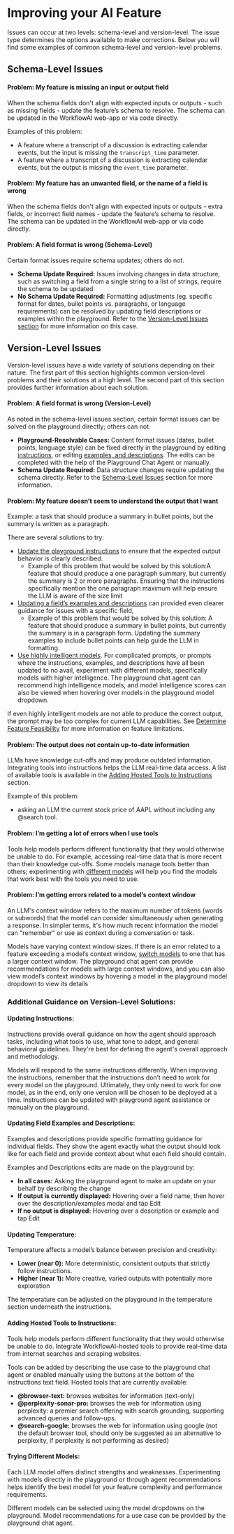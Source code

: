 # Improving your AI Feature

Issues can occur at two levels: schema-level and version-level. The issue type determines the options available to make corrections.
Below you will find some examples of common schema-level and version-level problems.

## Schema-Level Issues

#### Problem: My feature is missing an input or output field
When the schema fields don't align with expected inputs or outputs - such as missing fields - update the feature’s schema to resolve. The schema can be updated in the WorkflowAI web-app or via code directly.

Examples of this problem: 
- A feature where a transcript of a discussion is extracting calendar events, but the input is missing the `transcript_time` parameter.
- A feature where a transcript of a discussion is extracting calendar events, but the output is missing the `event_time` parameter.

#### Problem: My feature has an unwanted field, or the name of a field is wrong
When the schema fields don't align with expected inputs or outputs - extra fields, or incorrect field names - update the feature’s schema to resolve. The schema can be updated in the WorkflowAI web-app or via code directly.

#### Problem: A field format is wrong (Schema-Level)
Certain format issues require schema updates; others do not.

- **Schema Update Required:** Issues involving changes in data structure, such as switching a field from a single string to a list of strings, require the schema to be updated
- **No Schema Update Required:** Formatting adjustments (eg. specific format for dates, bullet points vs. paragraphs, or language requirements) can be resolved by updating field descriptions or examples within the playground. Refer to the [Version-Level Issues section](#problem-a-field-format-is-wrong-version-level) for more information on this case.

## Version-Level Issues

Version-level issues have a wide variety of solutions depending on their nature. The first part of this section highlights common version-level problems and their solutions at a high level. The second part of this section provides further information about each solution.

#### Problem: A field format is wrong (Version-Level)
As noted in the schema-level issues section, certain format issues can be solved on the playground directly; others can not.

- **Playground-Resolvable Cases:** Content format issues (dates, bullet points, language style) can be fixed directly in the playground by editing [instructions](#updating-instructions), or editing [examples, and descriptions](#updating-field-examples-and-descriptions). The edits can be completed with the help of the Playground Chat Agent or manually. 
- **Schema Update Required:** Data structure changes require updating the schema directly. Refer to the [Schema-Level Issues](#problem-a-field-format-is-wrong-schema-level) section for more information.

#### Problem: My feature doesn’t seem to understand the output that I want
Example: a task that should produce a summary in bullet points, but the summary is written as a paragraph.

There are several solutions to try:

- [Update the playground instructions](#updating-instructions) to ensure that the expected output behavior is clearly described. 
    - Example of this problem that would be solved by this solution:A feature that should produce a one paragraph summary, but currently the summary is 2 or more paragraphs. Ensuring that the instructions specifically mention the one paragraph maximum will help ensure the LLM is aware of the size limit
- [Updating a field’s examples and descriptions](#updating-field-examples-and-descriptions) can provided even clearer guidance for issues with a specific field,
    - Example of this problem that would be solved by this solution: A feature that should produce a summary in bullet points, but currently the summary is in a paragraph form. Updating the summary examples to include bullet points can help guide the LLM in formatting.
- [Use highly intelligent models](#trying-different-models). For complicated prompts, or prompts where the instructions, examples, and descriptions have all been updated to no avail, experiment with different models, specifically models with higher intelligence. The playground chat agent can recommend high intelligence models, and model intelligence scores can also be viewed when hovering over models in the playground model dropdown. 

If even highly intelligent models are not able to produce the correct output, the prompt may be too complex for current LLM capabilities. See [Determine Feature Feasibility](testing-your-ai-feature.md#determine-feature-feasibility) for more information on feature limitations. 

#### Problem: The output does not contain up-to-date information
LLMs have knowledge cut-offs and may produce outdated information. Integrating tools into instructions helps the LLM real-time data access. A list of available tools is available in the [Adding Hosted Tools to Instructions](#adding-hosted-tools-to-instructions) section.

Example of this problem: 
- asking an LLM the current stock price of AAPL without including any @search tool.

#### Problem: I’m getting a lot of errors when I use tools

Tools help models perform different functionality that they would otherwise be unable to do. For example, accessing real-time data that is more recent than their knowledge cut-offs.
Some models manage tools better than others; experimenting with [different models](#trying-different-models) will help you find the models that work best with the tools you need to use.

#### Problem: I’m getting errors related to a model’s context window
An LLM's context window refers to the maximum number of tokens (words or subwords) that the model can consider simultaneously when generating a response. In simpler terms, it's how much recent information the model can "remember" or use as context during a conversation or task.

Models have varying context window sizes. If there is an error related to a feature exceeding a model’s context window, [switch models](#trying-different-models) to one that has a larger context window. The playground chat agent can provide recommendations for models with large context windows, and you can also view model’s context windows by hovering a model in the playground model dropdown to view its details

### Additional Guidance on Version-Level Solutions:

#### Updating Instructions: 
Instructions provide overall guidance on how the agent should approach tasks, including what tools to use, what tone to adopt, and general behavioral guidelines. They're best for defining the agent's overall approach and methodology. 

Models will respond to the same instructions differently. When improving the instructions, remember that the instructions don’t need to work for every model on the playground. Ultimately, they only need to work for one model, as in the end, only one version will be chosen to be deployed at a time.
Instructions can be updated with playground agent assistance or manually on the playground.

#### Updating Field Examples and Descriptions: 
Examples and descriptions provide specific formatting guidance for individual fields. They show the agent exactly what the output should look like for each field and provide context about what each field should contain.

Examples and Descriptions edits are made on the playground by:
- **In all cases:** Asking the playground agent to make an update on your behalf by describing the change
- **If output is currently displayed:** Hovering over a field name, then hover over the description/examples modal and tap Edit
- **If no output is displayed:** Hovering over a description or example and tap Edit

#### Updating Temperature: 
Temperature affects a model’s balance between precision and creativity: 

- **Lower (near 0):** More deterministic, consistent outputs that strictly follow instructions.
- **Higher (near 1):** More creative, varied outputs with potentially more exploration

The temperature can be adjusted on the playground in the temperature section underneath the instructions.

#### Adding Hosted Tools to Instructions: 
Tools help models perform different functionality that they would otherwise be unable to do. Integrate WorkflowAI-hosted tools to provide real-time data from internet searches and scraping websites. 

Tools can be added by describing the use case to the playground chat agent or enabled manually using the buttons at the bottom of the instructions text field.
Hosted tools that are currently available:
- **@browser-text:** browses websites for information (text-only)
- **@perplexity-sonar-pro:** browses the web for information using perplexity: a premier search offering with search grounding, supporting advanced queries and follow-ups.
- **@search-google:** browses the web for information using google (not the default browser tool, should only be suggested as an alternative to perplexity, if perplexity is not performing as desired)

#### Trying Different Models:
Each LLM model offers distinct strengths and weaknesses. Experimenting with models directly in the playground or through agent recommendations helps identify the best model for your feature complexity and performance requirements.

Different models can be selected using the model dropdowns on the playground. Model recommendations for a use case can be provided by the playground chat agent.

